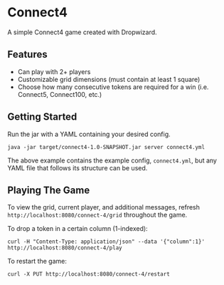# Connect4
A simple Connect4 game created with Dropwizard.

## Features
- Can play with 2+ players
- Customizable grid dimensions (must contain at least 1 square)
- Choose how many consecutive tokens are required for a win (i.e. Connect5, Connect100, etc.)

## Getting Started
Run the jar with a YAML containing your desired config.
```aidl
java -jar target/connect4-1.0-SNAPSHOT.jar server connect4.yml
```
The above example contains the example config, `connect4.yml`, but any YAML file that follows its structure can be used.

## Playing The Game
To view the grid, current player, and additional messages, refresh `http://localhost:8080/connect-4/grid` throughout the game.

To drop a token in a certain column (1-indexed):
```aidl
curl -H "Content-Type: application/json" --data '{"column":1}' http://localhost:8080/connect-4/play
```

To restart the game:
```aidl
curl -X PUT http://localhost:8080/connect-4/restart
```